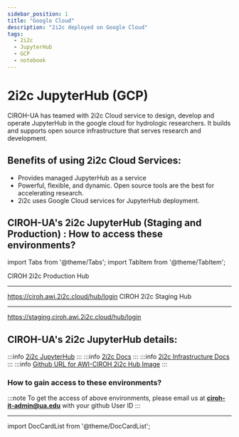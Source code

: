 ```yaml
---
sidebar_position: 1
title: "Google Cloud"
description: "2i2c deployed on Google Cloud"
tags:
  - 2i2c
  - JupyterHub
  - GCP
  - notebook
---
```


# 2i2c JupyterHub (GCP)

CIROH-UA has teamed with 2i2c Cloud service to design, develop and operate JupyterHub in the google cloud for hydrologic researchers. It builds and supports open source infrastructure that serves research and development.

## Benefits of using 2i2c Cloud Services:

- Provides managed JupyterHub as a service
- Powerful, flexible, and dynamic. Open source tools are the best for accelerating research.
- 2i2c uses Google Cloud services for JupyterHub deployment.

## CIROH-UA's 2i2c JupyterHub (Staging and Production) : How to access these environments?

import Tabs from '@theme/Tabs';
import TabItem from '@theme/TabItem';

<Tabs>
  <TabItem value="production" label="Production" default>
    <span className="badge badge--secondary">CIROH 2i2c Production Hub</span>
    <hr/>
      <a href="https://ciroh.awi.2i2c.cloud/hub/login">https://ciroh.awi.2i2c.cloud/hub/login</a>
  </TabItem>
  <TabItem value="staging" label="Staging">
    <span className="badge badge--secondary">CIROH 2i2c Staging Hub</span>
    <hr/>
      <a href="https://staging.ciroh.awi.2i2c.cloud/hub/login">https://staging.ciroh.awi.2i2c.cloud/hub/login</a>
  </TabItem>
</Tabs>

## CIROH-UA's 2i2c JupyterHub details: 

:::info
<a href="https://2i2c.org/">2i2c JupyterHub</a>
:::
:::info
<a href="https://docs.2i2c.org/">2i2c Docs</a>
:::
:::info
<a href="https://infrastructure.2i2c.org/">2i2c Infrastructure Docs</a>
:::
:::info
<a href="https://github.com/2i2c-org/awi-ciroh-image">Github URL for AWI-CIROH 2i2c Hub Image</a>
:::

### How to gain access to these environments?
:::note
To get the access of above environments, please email us at **ciroh-it-admin@ua.edu** with your github User ID
:::



------------------------------------------------

import DocCardList from '@theme/DocCardList';

<DocCardList />
